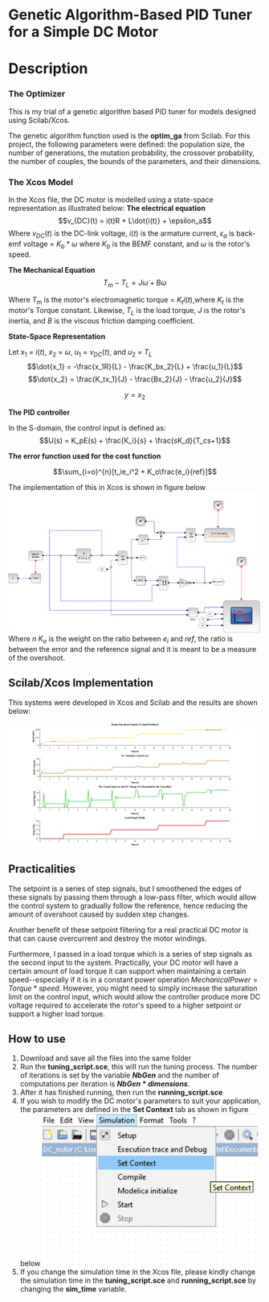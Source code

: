 # Genetic Algorithm-Based PID Tuner for a Simple DC Motor

# Description

### The Optimizer 
This is my trial of a genetic algorithm based PID tuner for models designed using Scilab/Xcos.

The genetic algorithm function used is the **optim_ga** from Scilab. For this project, the following parameters were defined: the population size, the number of generations, the mutation probability, the crossover probability, the number of couples, the bounds of the parameters, and their dimensions.

### The Xcos Model
In the Xcos file, the DC motor is modelled using a state-space representation as illustrated below:
**The electrical equation**
$$v_{DC}(t) = i(t)R + L\dot{i(t)} + \epsilon_a$$
Where $v_{DC}(t)$ is the DC-link voltage, $i(t)$ is the armature current, $\epsilon_a$ is back-emf voltage = $K_b*\omega$ where $K_b$ is the BEMF constant, and $\omega$ is the rotor's speed.
 
 **The Mechanical Equation**
 $$T_m - T_L = J\dot{\omega} + B\omega$$

Where $T_m$ is the motor's electromagnetic torque = $K_ti(t)$,where $K_t$ is the motor's Torque constant. Likewise, $T_L$ is the load torque, $J$ is the rotor's inertia, and $B$ is the viscous friction damping coefficient.


**State-Space Representation**

Let $x_1$ = $i(t)$, $x_2$ = $\omega$, $u_1$ = $v_{DC}(t)$, and $u_2$ = $T_L$
$$\dot{x_1} = -\frac{x_1R}{L} - \frac{K_bx_2}{L} + \frac{u_1}{L}$$
$$\dot{x_2} = \frac{K_tx_1}{J} - \frac{Bx_2}{J} - \frac{u_2}{J}$$

$$y = x_2$$

**The PID controller**

In the S-domain, the control input is defined as:
$$U(s) = K_pE(s) + \frac{K_i}{s} + \frac{sK_d}{T_cs+1}$$

**The error function used for the cost function**

$$\sum_{i=o}^{n}[t_ie_i^2 + K_o\frac{e_i}{ref}]$$

The implementation of this in Xcos is shown in figure below ![Signal](Figure2.png)
Where $n$ $K_o$ is the weight on the ratio between ${e_i}$ and ${ref}$, the ratio is between the error and the reference signal and it is meant to be a measure of the overshoot.



## Scilab/Xcos Implementation
This systems were developed in Xcos and Scilab and the results are shown below:

![System](Figure1.png)

## Practicalities

The setpoint is a series of step signals, but I smoothened the edges of these signals by passing them through a low-pass filter, which would allow the control system to gradually follow the reference, hence reducing the amount of overshoot caused by sudden step changes.

Another benefit of these setpoint filtering for a real practical DC motor is that can cause overcurrent and destroy the motor windings.

Furthermore, I passed in a load torque which is a series of step signals as the second input to the system. Practically, your DC motor will have a certain amount of load torque it can support when maintaining a certain speed--especially if it is in a constant power operation $MechanicalPower  = Torque * speed$. However, you might need to simply increase the saturation limit on the control input, which would allow the controller produce more DC voltage required to accelerate the rotor's speed to a higher setpoint or support a higher load torque.



## How to use
1. Download and save all the files into the same folder
2. Run the **tuning_script.sce**, this will run the tuning process. The number of iterations is set by the variable **$NbGen$** and the number of computations per iteration is **$NbGen*dimensions$**.
3. After it has finished running, then run the **running_script.sce**
4. If you wish to modify the DC motor's parameters to suit your application, the parameters are defined in the **Set Context** tab as shown in figure below ![setcontext](Figure4.png)
5. If you change the simulation time in the Xcos file, please kindly change the simulation time in the **tuning_script.sce** and **running_script.sce** by changing the **sim_time** variable.